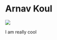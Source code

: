 <!DOCTYPE html>
  <html>
    <body>
      <h1>Arnav Koul</h1>
        <img src="Arnav.jpeg"/>
          <p>I am really cool</p>
    </body>
  </html>
